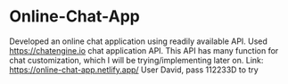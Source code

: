 # Online-Chat-App

Developed an online chat application using readily available API.
Used https://chatengine.io chat application API.
This API has many function for chat customization, which I will be trying/implementing later on.
Link: https://online-chat-app.netlify.app/
User David, pass 112233D to try

